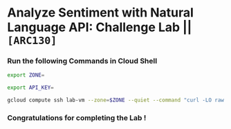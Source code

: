 # Analyze Sentiment with Natural Language API: Challenge Lab || `[ARC130]`

### Run the following Commands in Cloud Shell

```bash
export ZONE=
```

```bash
export API_KEY=
```

```bash
gcloud compute ssh lab-vm --zone=$ZONE --quiet --command "curl -LO raw.githubusercontent.com/AmanJain18/Arcade_Labs_Solutions/main/Analyze%20Sentiment%20with%20Natural%20Language%20API%20Challenge%20Lab/arc130.sh && sudo chmod +x arc130.sh && ./arc130.sh"
```

### Congratulations for completing the Lab !